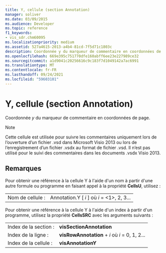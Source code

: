 ```yaml
---
title: Y, cellule (section Annotation)
manager: soliver
ms.date: 03/09/2015
ms.audience: Developer
ms.topic: reference
f1_keywords:
- vis_sdr.chm60095
ms.localizationpriority: medium
ms.assetid: 527a4615-2013-a4b4-81cd-7f5d71c1803c
description: Coordonnée y du marqueur de commentaire en coordonnées de page.
ms.openlocfilehash: 669e395c751770dfe160abff6ee23e227989ce32
ms.sourcegitcommit: a1d9041c20256616c9c183f7d1049142a7ac6991
ms.translationtype: MT
ms.contentlocale: fr-FR
ms.lasthandoff: 09/24/2021
ms.locfileid: "59603101"
---
```

# <a name="y-cell-annotation-section"></a>Y, cellule (section Annotation)

Coordonnée  *y*  du marqueur de commentaire en coordonnées de page. 
  
> [!NOTE]
> Cette cellule est utilisée pour suivre les commentaires uniquement lors de l’ouverture d’un fichier .vsd dans Microsoft Visio 2013 ou lors de l’enregistrement d’un fichier .vsdx au format de fichier .vsd. Il n’est pas utilisé pour le suivi des commentaires dans les documents .vsdx Visio 2013. 
  
## <a name="remarks"></a>Remarques

Pour obtenir une référence à la cellule Y à l'aide d'un nom à partir d'une autre formule ou programme en faisant appel à la propriété **CellsU**, utilisez : 
  
|||
|:-----|:-----|
| Nom de cellule :  <br/> | Annotation.Y [  *i*  ] où  *i*  = <1>, 2, 3...  <br/> |
   
Pour obtenir une référence à la cellule Y à l'aide d'un index à partir d'un programme, utilisez la propriété **CellsSRC** avec les arguments suivants : 
  
|||
|:-----|:-----|
| Index de la section :  <br/> |**visSectionAnnotation** <br/> |
| Index de la ligne :  <br/> |**visRowAnnotation**  +   *i* où *i* = 0, 1, 2...  <br/> |
| Index de la cellule :  <br/> |**visAnnotationY** <br/> |
   

